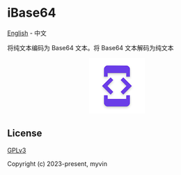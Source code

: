 # iBase64

[English](README.md) - 中文

将纯文本编码为 Base64 文本。将 Base64 文本解码为纯文本

<p align='center'>
    <img src='src/images/icons/128.png' alt="iBase64 logo">
</p>

## License

[GPLv3](https://www.gnu.org/licenses/gpl-3.0.html)

Copyright (c) 2023-present, myvin